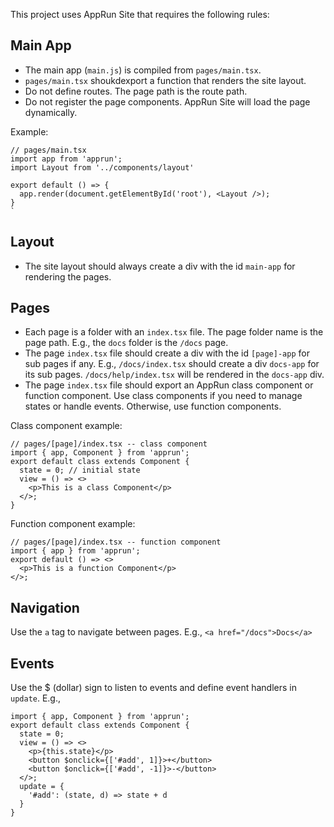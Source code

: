 This project uses AppRun Site that requires the following rules:

## Main App

- The main app (`main.js`) is compiled from `pages/main.tsx`.
- `pages/main.tsx` shoukdexport a function that renders the site layout.
- Do not define routes. The page path is the route path.
- Do not register the page components. AppRun Site will load the page dynamically.

Example:
```tsx
// pages/main.tsx
import app from 'apprun';
import Layout from '../components/layout'

export default () => {
  app.render(document.getElementById('root'), <Layout />);
}
`
```

## Layout
- The site layout should always create a div with the id `main-app` for rendering the pages. 

## Pages

- Each page is a folder with an `index.tsx` file. The page folder name is the page path. E.g., the `docs` folder is the `/docs` page.
- The page `index.tsx` file should create a div with the id `[page]-app` for sub pages if any. E.g., `/docs/index.tsx` should create a div `docs-app` for its sub pages. `/docs/help/index.tsx` will be rendered in the `docs-app` div.
- The page `index.tsx` file should export an AppRun class component or function component. Use class components if you need to manage states or handle events. Otherwise, use function components.

Class component example:
```tsx
// pages/[page]/index.tsx -- class component
import { app, Component } from 'apprun';
export default class extends Component {
  state = 0; // initial state
  view = () => <>
    <p>This is a class Component</p>
  </>;
}
```

Function component example:
```tsx
// pages/[page]/index.tsx -- function component
import { app } from 'apprun';
export default () => <>
  <p>This is a function Component</p>
</>;
```

## Navigation

Use the `a` tag to navigate between pages. E.g., `<a href="/docs">Docs</a>`

## Events

Use the $ (dollar) sign to listen to events and define event handlers in `update`. E.g., 

```tsx
import { app, Component } from 'apprun';
export default class extends Component {
  state = 0;
  view = () => <>
    <p>{this.state}</p>
    <button $onclick={['#add', 1]}>+</button>
    <button $onclick={['#add', -1]}>-</button>
  </>;
  update = {
    '#add': (state, d) => state + d
  }
}
```


